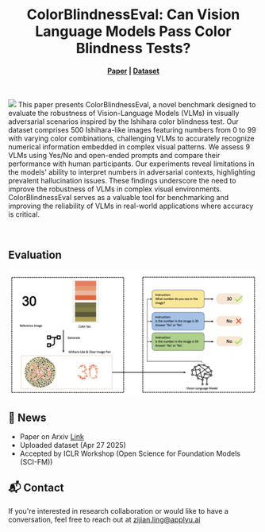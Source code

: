 <div align="center">
<h1> ColorBlindnessEval: Can Vision Language Models Pass Color Blindness Tests?
</h1>

<h4 align="center">

[Paper](https://www.arxiv.org/abs/2509.19070) |
[Dataset](https://huggingface.co/datasets/Apply-U/ColorBlindnessEval) 
</h4>

</div>

<br>

<p align="left">
  <img src='assets/color_configs_grid.png'>
This paper presents ColorBlindnessEval, a novel benchmark designed to evaluate the robustness of Vision-Language Models (VLMs) in visually adversarial scenarios inspired by the Ishihara color blindness test. Our dataset comprises 500 Ishihara-like images featuring numbers from 0 to 99 with varying color combinations, challenging VLMs to accurately recognize numerical information embedded in complex visual patterns. We assess 9 VLMs using Yes/No and open-ended prompts and compare their performance with human participants. Our experiments reveal limitations in the models' ability to interpret numbers in adversarial contexts, highlighting prevalent hallucination issues. These findings underscore the need to improve the robustness of VLMs in complex visual environments. ColorBlindnessEval serves as a valuable tool for benchmarking and improving the reliability of VLMs in real-world applications where accuracy is critical.

</p>


<br>

## Evaluation
<img src='assets/frame-b-7.png'>

## 📢 News
- Paper on Arxiv [Link](https://www.arxiv.org/abs/2509.19070)
- Uploaded dataset (Apr 27 2025)
- Accepted by ICLR Workshop (Open Science for Foundation Models (SCI-FM))


## 📬 Contact
If you're interested in research collaboration or would like to have a conversation, feel free to reach out at zijian.ling@applyu.ai
